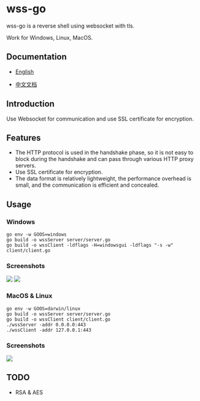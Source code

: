 # wss-go
wss-go is a reverse shell using websocket with tls.

Work for Windows, Linux, MacOS.

## Documentation

- [English](https://github.com/piaolin/wss-go/blob/main/README.md)

- [中文文档](https://github.com/piaolin/wss-go/blob/main/README_ZH.md)

## Introduction

Use Websocket for communication and use SSL certificate for encryption.

## Features

- The HTTP protocol is used in the handshake phase, so it is not easy to block during the handshake and can pass through various HTTP proxy servers.
- Use SSL certificate for encryption.
- The data format is relatively lightweight, the performance overhead is small, and the communication is efficient and concealed.

## Usage
### Windows

```shell
go env -w GOOS=windows
go build -o wssServer server/server.go
go build -o wssClient -ldflags -H=windowsgui -ldflags "-s -w" client/client.go
```

### Screenshots

![](https://i.loli.net/2021/08/29/gHhY4RaGOcDAdnp.png)
![](https://i.loli.net/2021/08/29/YQVOlgW28pmqsto.png)

### MacOS & Linux

```shell
go env -w GOOS=darwin/linux
go build -o wssServer server/server.go
go build -o wssClient client/client.go
./wssServer -addr 0.0.0.0:443
./wssClient -addr 127.0.0.1:443
```

### Screenshots

![](https://i.loli.net/2021/08/29/gExYGVKBzpte1Pv.png)

## TODO

- RSA & AES
